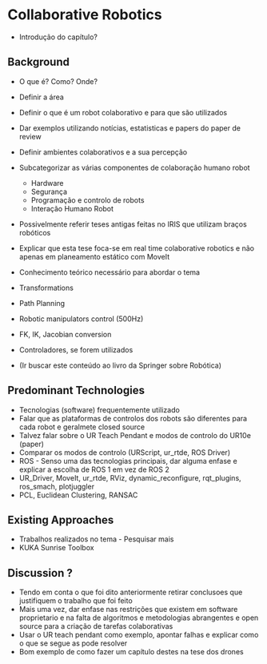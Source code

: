 # Collaborative Robotics

-  Introdução do capítulo?

## Background

-   O que é? Como? Onde?
   - Definir a área
   - Definir o que é um robot colaborativo e para que são utilizados
   - Dar exemplos utilizando notícias, estatisticas e papers do paper de review
   - Definir ambientes colaborativos e a sua percepção
- Subcategorizar as várias componentes de colaboração humano robot
  - Hardware
  - Segurança
  - Programação e controlo de robots
  - Interação Humano Robot

- Possivelmente referir teses antigas feitas no IRIS que utilizam braços robóticos

- Explicar que esta tese foca-se em real time colaborative robotics e não apenas em planeamento estático com MoveIt

-   Conhecimento teórico necessário para abordar o tema
   - Transformations
   - Path Planning
   - Robotic manipulators control (500Hz)
   - FK, IK, Jacobian conversion
   - Controladores, se forem utilizados
   - (Ir buscar este conteúdo ao livro da Springer sobre Robótica)

## Predominant Technologies

-   Tecnologias (software) frequentemente utilizado
-   Falar que as plataformas de controlos dos robots são diferentes para cada robot e geralmete closed source
-   Talvez falar sobre o UR Teach Pendant e modos de controlo do UR10e (paper)
-   Comparar os modos de controlo (URScript, ur_rtde, ROS Driver)
-   ROS - Senso uma das tecnologias principais, dar alguma enfase e explicar a escolha de ROS 1 em vez de ROS 2 
-   UR_Driver, MoveIt, ur_rtde, RViz, dynamic_reconfigure, rqt_plugins, ros_smach, plotjuggler
-   PCL, Euclidean Clustering, RANSAC

## Existing Approaches

- Trabalhos realizados no tema - Pesquisar mais
- KUKA Sunrise Toolbox

## Discussion ?

- Tendo em conta o que foi dito anteriormente retirar conclusoes que justifiquem o trabalho que foi feito
- Mais uma vez, dar enfase nas restrições que existem em software proprietario e na falta de algoritmos e metodologias abrangentes e open source para a criação de tarefas colaborativas
- Usar o UR teach pendant como exemplo, apontar falhas e explicar como o que se segue as pode resolver
- Bom exemplo de como fazer um capítulo destes na tese dos drones

